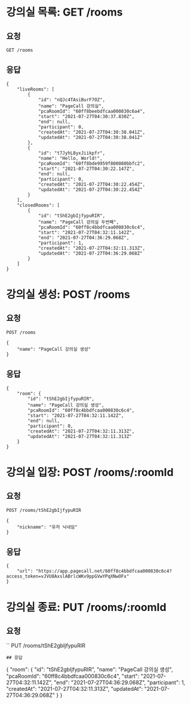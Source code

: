 # 강의실 목록: GET /rooms
## 요청
```
GET /rooms
```
## 응답
```
{
    "liveRooms": [
        {
            "id": "nQJc4TAsiBurF7OZ",
            "name": "PageCall 강의실",
            "pcaRoomId": "60ff8beebdfcaa000830c6a4",
            "start": "2021-07-27T04:30:37.830Z",
            "end": null,
            "participant": 0,
            "createdAt": "2021-07-27T04:30:38.041Z",
            "updatedAt": "2021-07-27T04:30:38.041Z"
        },
        {
            "id": "t7JyhL8yxJiikpfr",
            "name": "Hello, World!",
            "pcaRoomId": "60ff8bde9959f800080bbfc2",
            "start": "2021-07-27T04:30:22.147Z",
            "end": null,
            "participant": 0,
            "createdAt": "2021-07-27T04:30:22.454Z",
            "updatedAt": "2021-07-27T04:30:22.454Z"
        }
    ],
    "closedRooms": [
        {
            "id": "tShE2gbIjfypuRIR",
            "name": "PageCall 강의실 두번째",
            "pcaRoomId": "60ff8c4bbdfcaa000830c6c4",
            "start": "2021-07-27T04:32:11.142Z",
            "end": "2021-07-27T04:36:29.068Z",
            "participant": 1,
            "createdAt": "2021-07-27T04:32:11.313Z",
            "updatedAt": "2021-07-27T04:36:29.068Z"
        }
    ]
}
```

# 강의실 생성: POST /rooms
## 요청
```
POST /rooms

{
    "name": "PageCall 강의실 생성"
}
```
## 응답
```
{
    "room": {
        "id": "tShE2gbIjfypuRIR",
        "name": "PageCall 강의실 생성",
        "pcaRoomId": "60ff8c4bbdfcaa000830c6c4",
        "start": "2021-07-27T04:32:11.142Z",
        "end": null,
        "participant": 0,
        "createdAt": "2021-07-27T04:32:11.313Z",
        "updatedAt": "2021-07-27T04:32:11.313Z"
    }
}
```

# 강의실 입장: POST /rooms/:roomId
## 요청
```
POST /rooms/tShE2gbIjfypuRIR

{
    "nickname": "유저 닉네임"
}
```
## 응답
```
{
    "url": "https://app.pagecall.net/60ff8c4bbdfcaa000830c6c4?access_token=vJVU8AxslABrlcWKv9ppGVwYPqXNwOFx"
}
```

# 강의실 종료: PUT /rooms/:roomId
## 요청
``
PUT /rooms/tShE2gbIjfypuRIR
```
## 응답
```
{
    "room": {
        "id": "tShE2gbIjfypuRIR",
        "name": "PageCall 강의실 생성",
        "pcaRoomId": "60ff8c4bbdfcaa000830c6c4",
        "start": "2021-07-27T04:32:11.142Z",
        "end": "2021-07-27T04:36:29.068Z",
        "participant": 1,
        "createdAt": "2021-07-27T04:32:11.313Z",
        "updatedAt": "2021-07-27T04:36:29.068Z"
    }
}
```
